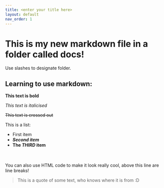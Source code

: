 ```yaml
---
title: <enter your title here>
layout: default
nav_order: 1
---
```

  
# This is my new markdown file in a folder called docs!
  Use slashes to designate folder.

## Learning to use markdown:

**This text is bold**
  
_This text is italicised_
  
~~This text is crossed out~~
  
  This is a list:
  - First item
  - ***Second item***
  - **The _THIRD_ item**

<br>
<br>
  You can also use HTML code to make it look really cool, above this line are line breaks!
  
  > This is a quote of some text, who knows where it is from :D
